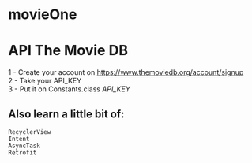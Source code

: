 # movieOne
# API The Movie DB   
1 - Create your account on https://www.themoviedb.org/account/signup <br>
2 - Take your API_KEY <br>
3 - Put it on Constants.class <i>API_KEY</i><br>

## Also learn a little bit of:

```
RecyclerView
Intent
AsyncTask
Retrofit
```


